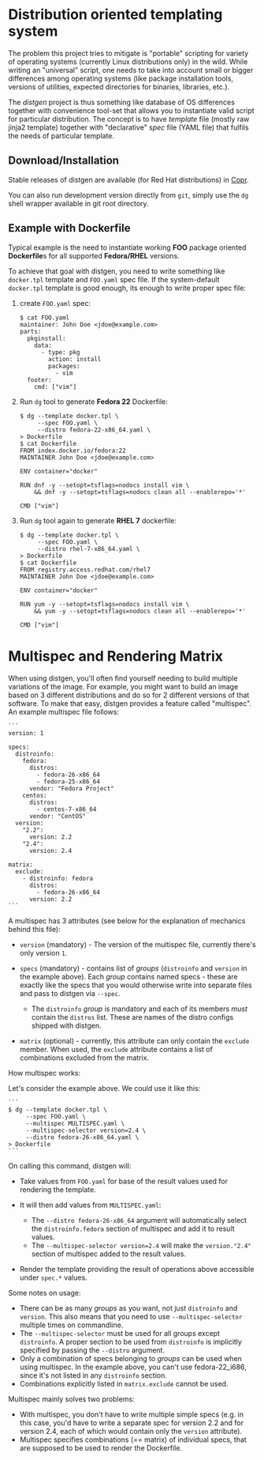 Distribution oriented templating system
=======================================

The problem this project tries to mitigate is "portable" scripting for variety
of operating systems (currently Linux distributions only) in the wild.  While
writing an "universal" script, one needs to take into account small or bigger
differences among operating systems (like package installation tools, versions
of utilities, expected directories for binaries, libraries, etc.).

The *distgen* project is thus something like database of OS differences together
with convenience tool-set that allows you to instantiate valid script for
particular distribution.  The concept is to have *template* file (mostly raw
jinja2 template) together with "declarative" *spec* file (YAML file) that
fulfils the needs of particular template.

Download/Installation
---------------------

Stable releases of distgen are available (for Red Hat distributions) in
[Copr](https://copr.fedoraproject.org/coprs/praiskup/distgen).

You can also run development version directly from `git`, simply use the `dg`
shell wrapper available in git root directory.

Example with Dockerfile
-----------------------

Typical example is the need to instantiate working **FOO** package oriented
**Dockerfile**s for all supported **Fedora/RHEL** versions.

To achieve that goal with distgen, you need to write something like
`docker.tpl` template and `FOO.yaml` spec file.  If the system-default
`docker.tpl` template is good enough, its enough to write proper spec file:

1. create `FOO.yaml` spec:

   ```
   $ cat FOO.yaml
   maintainer: John Doe <jdoe@example.com>
   parts:
     pkginstall:
       data:
         - type: pkg
           action: install
           packages:
             - vim
     footer:
       cmd: ["vim"]
   ```

2. Run `dg` tool to generate **Fedora 22** Dockerfile:

   ```
   $ dg --template docker.tpl \
        --spec FOO.yaml \
        --distro fedora-22-x86_64.yaml \
   > Dockerfile
   $ cat Dockerfile
   FROM index.docker.io/fedora:22
   MAINTAINER John Doe <jdoe@example.com>

   ENV container="docker"

   RUN dnf -y --setopt=tsflags=nodocs install vim \
       && dnf -y --setopt=tsflags=nodocs clean all --enablerepo='*'

   CMD ["vim"]
   ```

3. Run `dg` tool again to generate **RHEL 7** dockerfile:

    ```
    $ dg --template docker.tpl \
         --spec FOO.yaml \
         --distro rhel-7-x86_64.yaml \
    > Dockerfile
    $ cat Dockerfile
    FROM registry.access.redhat.com/rhel7
    MAINTAINER John Doe <jdoe@example.com>

    ENV container="docker"

    RUN yum -y --setopt=tsflags=nodocs install vim \
        && yum -y --setopt=tsflags=nodocs clean all --enablerepo='*'

    CMD ["vim"]
    ```

Multispec and Rendering Matrix
==============================

When using distgen, you'll often find yourself needing to build multiple
variations of the image. For example, you might want to build an image
based on 3 different distributions and do so for 2 different versions
of that software. To make that easy, distgen provides a feature called
"multispec". An example multispec file follows:

    ```
    version: 1
    
    specs:
      distroinfo:
        fedora:
          distros:
            - fedora-26-x86_64
            - fedora-25-x86_64
          vendor: "Fedora Project"
        centos:
          distros:
            - centos-7-x86_64
          vendor: "CentOS"
      version:
        "2.2":
          version: 2.2
        "2.4":
          version: 2.4
    
    matrix:
      exclude:
        - distroinfo: fedora
          distros:
            - fedora-26-x86_64
          version: 2.2
    ```

A multispec has 3 attributes (see below for the explanation of mechanics
behind this file):

* `version` (mandatory) - The version of the multispec file, currently there's
  only version `1`.
* `specs` (mandatory) - contains list of *groups* (`distroinfo` and `version`
  in the example above). Each *group* contains named specs - these are exactly
  like the specs that you would otherwise write into separate files and pass
  to distgen via `--spec`.

  * The `distroinfo` *group* is mandatory and each of its members *must*
    contain the `distros` list. These are names of the distro configs
    shipped with distgen.

* `matrix` (optional) - currently, this attribute can only contain the
  `exclude` member. When used, the `exclude` attribute contains a list
  of combinations excluded from the matrix.

How multispec works:

Let's consider the example above. We could use it like this:

    ```
    $ dg --template docker.tpl \
         --spec FOO.yaml \
         --multispec MULTISPEC.yaml \
         --multispec-selector version=2.4 \
         --distro fedora-26-x86_64.yaml \
    > Dockerfile
    ```

On calling this command, distgen will:

* Take values from `FOO.yaml` for base of the result values used for
  rendering the template.
* It will then add values from `MULTISPEC.yaml`:

  * The `--distro fedora-26-x86_64` argument will automatically select
    the `distroinfo.fedora` section of multispec and add it to result
    values.
  * The `--multispec-selector version=2.4` will make the `version."2.4"`
    section of multispec added to the result values.

* Render the template providing the result of operations above accessible
  under `spec.*` values.

Some notes on usage:

* There can be as many *groups* as you want, not just `distroinfo` and
  `version`. This also means that you need to use `--multispec-selector`
  multiple times on commandline.
* The `--multispec-selector` must be used for all groups except `distroinfo`.
  A proper section to be used from `distroinfo` is implicitly specified
  by passing the `--distro` argument.
* Only a combination of specs belonging to *groups* can be used when using
  multispec. In the example above, you can't use fedora-22\_i686, since
  it's not listed in any `distroinfo` section.
* Combinations explicitly listed in `matrix.exclude` cannot be used.

Multispec mainly solves two problems:

* With multispec, you don't have to write multiple simple specs (e.g. in this
  case, you'd have to write a separate spec for version 2.2 and for version
  2.4, each of which would contain only the `version` attribute).
* Multispec specifies combinations (== matrix) of individual specs, that are
  supposed to be used to render the Dockerfile.
